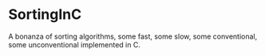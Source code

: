 SortingInC
==========

A bonanza of sorting algorithms, some fast, some slow, some conventional, some unconventional implemented in C.
